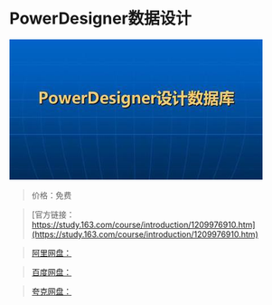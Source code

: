 # PowerDesigner数据设计

![img](../../../assets/study163/free/79a297e175a442448fc66b66a598fe6b.jpg)

> 价格：免费

> [官方链接：https://study.163.com/course/introduction/1209976910.htm](https://study.163.com/course/introduction/1209976910.htm)

> [阿里网盘：]()

> [百度网盘：]()

> [夸克网盘：]()
